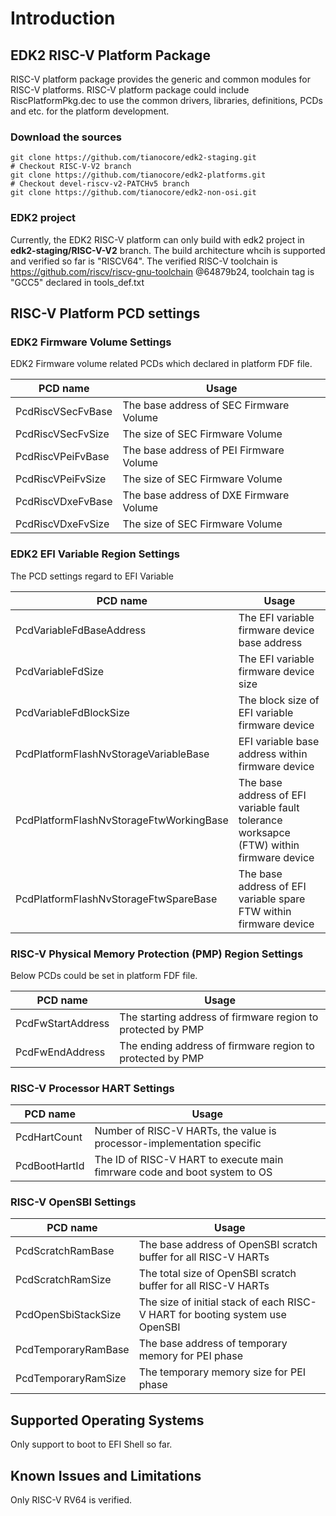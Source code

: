 # Introduction

## EDK2 RISC-V Platform Package
RISC-V platform package provides the generic and common modules for RISC-V
platforms. RISC-V platform package could include RiscPlatformPkg.dec to
use the common drivers, libraries, definitions, PCDs and etc. for the
platform development.

### Download the sources ###
```
git clone https://github.com/tianocore/edk2-staging.git
# Checkout RISC-V-V2 branch
git clone https://github.com/tianocore/edk2-platforms.git
# Checkout devel-riscv-v2-PATCHv5 branch
git clone https://github.com/tianocore/edk2-non-osi.git
```
### EDK2 project
Currently, the EDK2 RISC-V platform can only build with edk2 project in
**edk2-staging/RISC-V-V2** branch. The build architecture whcih is supported
and verified so far is "RISCV64".
The verified RISC-V toolchain is https://github.com/riscv/riscv-gnu-toolchain @64879b24,
toolchain tag is "GCC5" declared in tools_def.txt

## RISC-V Platform PCD settings
### EDK2 Firmware Volume Settings
EDK2 Firmware volume related PCDs which declared in platform FDF file.

| **PCD name** |**Usage**|
|----------------|----------|
|PcdRiscVSecFvBase| The base address of SEC Firmware Volume|
|PcdRiscVSecFvSize| The size of SEC Firmware Volume|
|PcdRiscVPeiFvBase| The base address of PEI Firmware Volume|
|PcdRiscVPeiFvSize| The size of SEC Firmware Volume|
|PcdRiscVDxeFvBase| The base address of DXE Firmware Volume|
|PcdRiscVDxeFvSize| The size of SEC Firmware Volume|

### EDK2 EFI Variable Region Settings
The PCD settings regard to EFI Variable

| **PCD name** |**Usage**|
|----------------|----------|
|PcdVariableFdBaseAddress| The EFI variable firmware device base address|
|PcdVariableFdSize| The EFI variable firmware device size|
|PcdVariableFdBlockSize| The block size of EFI variable firmware device|
|PcdPlatformFlashNvStorageVariableBase| EFI variable base address within firmware device|
|PcdPlatformFlashNvStorageFtwWorkingBase| The base address of EFI variable fault tolerance worksapce (FTW) within firmware device|
|PcdPlatformFlashNvStorageFtwSpareBase| The base address of EFI variable spare FTW within firmware device|

### RISC-V Physical Memory Protection (PMP) Region Settings
Below PCDs could be set in platform FDF file.

| **PCD name** |**Usage**|
|----------------|----------|
|PcdFwStartAddress| The starting address of firmware region to protected by PMP|
|PcdFwEndAddress| The ending address of firmware region to protected by PMP|

### RISC-V Processor HART Settings

| **PCD name** |**Usage**|
|----------------|----------|
|PcdHartCount| Number of RISC-V HARTs, the value is processor-implementation specific|
|PcdBootHartId| The ID of RISC-V HART to execute main fimrware code and boot system to OS|

### RISC-V OpenSBI Settings

| **PCD name** |**Usage**|
|----------------|----------|
|PcdScratchRamBase| The base address of OpenSBI scratch buffer for all RISC-V HARTs|
|PcdScratchRamSize| The total size of OpenSBI scratch buffer for all RISC-V HARTs|
|PcdOpenSbiStackSize| The size of initial stack of each RISC-V HART for booting system use OpenSBI|
|PcdTemporaryRamBase| The base address of temporary memory for PEI phase|
|PcdTemporaryRamSize| The temporary memory size for PEI phase|

## Supported Operating Systems
Only support to boot to EFI Shell so far.

## Known Issues and Limitations
Only RISC-V RV64 is verified.
